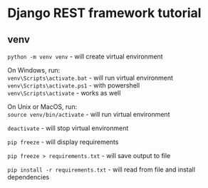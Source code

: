 # Django REST framework tutorial 

## venv

`python -m venv venv` - will create virtual environment

On Windows, run:\
`venv\Scripts\activate.bat` - will run virtual environment\
`venv\Scripts\activate.ps1` - with powershell\
`venv\Scripts\activate` - works as well

On Unix or MacOS, run:\
`source venv/bin/activate` - will run virtual environment

`deactivate` - will stop virtual environment

`pip freeze` - will display requirements

`pip freeze > requirements.txt` - will save output to file

`pip install -r requirements.txt` - will read from file and install dependencies